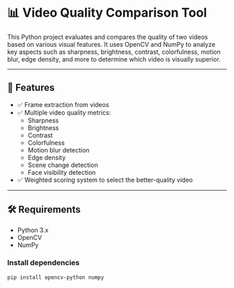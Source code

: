 # 📊 Video Quality Comparison Tool

This Python project evaluates and compares the quality of two videos based on various visual features. It uses OpenCV and NumPy to analyze key aspects such as sharpness, brightness, contrast, colorfulness, motion blur, edge density, and more to determine which video is visually superior.

---

## 🚀 Features

- ✅ Frame extraction from videos
- ✅ Multiple video quality metrics:
  - Sharpness
  - Brightness
  - Contrast
  - Colorfulness
  - Motion blur detection
  - Edge density
  - Scene change detection
  - Face visibility detection
- ✅ Weighted scoring system to select the better-quality video

---

## 🛠️ Requirements

- Python 3.x
- OpenCV
- NumPy

### Install dependencies

```bash
pip install opencv-python numpy
